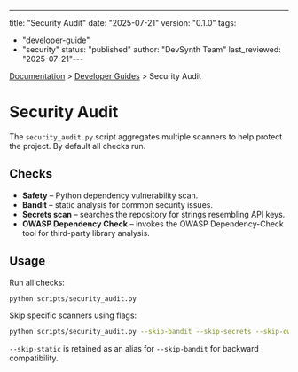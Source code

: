 ---
title: "Security Audit"
date: "2025-07-21"
version: "0.1.0"
tags:
  - "developer-guide"
  - "security"
status: "published"
author: "DevSynth Team"
last_reviewed: "2025-07-21"---

<div class="breadcrumbs">
<a href="../index.md">Documentation</a> &gt; <a href="index.md">Developer Guides</a> &gt; Security Audit
</div>

# Security Audit

The `security_audit.py` script aggregates multiple scanners to help protect the
project. By default all checks run.

## Checks

- **Safety** – Python dependency vulnerability scan.
- **Bandit** – static analysis for common security issues.
- **Secrets scan** – searches the repository for strings resembling API keys.
- **OWASP Dependency Check** – invokes the OWASP Dependency-Check tool for
  third-party library analysis.

## Usage

Run all checks:

```bash
python scripts/security_audit.py
```

Skip specific scanners using flags:

```bash
python scripts/security_audit.py --skip-bandit --skip-secrets --skip-owasp --skip-safety
```

`--skip-static` is retained as an alias for `--skip-bandit` for backward
compatibility.
